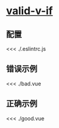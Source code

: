 # [valid-v-if](https://eslint.vuejs.org/rules/valid-v-if.html)

## 配置

<<< ./.eslintrc.js

## 错误示例

<<< ./bad.vue

## 正确示例

<<< ./good.vue
